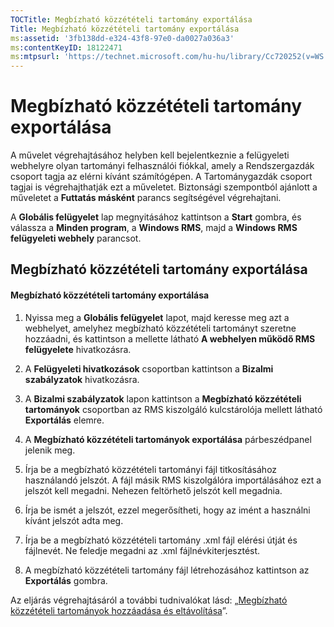 ```yaml
---
TOCTitle: Megbízható közzétételi tartomány exportálása
Title: Megbízható közzétételi tartomány exportálása
ms:assetid: '3fb138dd-e324-43f8-97e0-da0027a036a3'
ms:contentKeyID: 18122471
ms:mtpsurl: 'https://technet.microsoft.com/hu-hu/library/Cc720252(v=WS.10)'
---
```


Megbízható közzétételi tartomány exportálása
============================================

A művelet végrehajtásához helyben kell bejelentkeznie a felügyeleti webhelyre olyan tartományi felhasználói fiókkal, amely a Rendszergazdák csoport tagja az elérni kívánt számítógépen. A Tartománygazdák csoport tagjai is végrehajthatják ezt a műveletet. Biztonsági szempontból ajánlott a műveletet a **Futtatás másként** parancs segítségével végrehajtani.

A **Globális felügyelet** lap megnyitásához kattintson a **Start** gombra, és válassza a **Minden program**, a **Windows RMS**, majd a **Windows RMS felügyeleti webhely** parancsot.

Megbízható közzétételi tartomány exportálása
--------------------------------------------

#### Megbízható közzétételi tartomány exportálása

1.  Nyissa meg a **Globális felügyelet** lapot, majd keresse meg azt a webhelyet, amelyhez megbízható közzétételi tartományt szeretne hozzáadni, és kattintson a mellette látható **A webhelyen működő RMS felügyelete** hivatkozásra.

2.  A **Felügyeleti hivatkozások** csoportban kattintson a **Bizalmi szabályzatok** hivatkozásra.

3.  A **Bizalmi szabályzatok** lapon kattintson a **Megbízható közzétételi tartományok** csoportban az RMS kiszolgáló kulcstárolója mellett látható **Exportálás** elemre.

4.  A **Megbízható közzétételi tartományok exportálása** párbeszédpanel jelenik meg.

5.  Írja be a megbízható közzétételi tartományi fájl titkosításához használandó jelszót. A fájl másik RMS kiszolgálóra importálásához ezt a jelszót kell megadni. Nehezen feltörhető jelszót kell megadnia.

6.  Írja be ismét a jelszót, ezzel megerősítheti, hogy az imént a használni kívánt jelszót adta meg.

7.  Írja be a megbízható közzétételi tartomány .xml fájl elérési útját és fájlnevét. Ne feledje megadni az .xml fájlnévkiterjesztést.

8.  A megbízható közzétételi tartomány fájl létrehozásához kattintson az **Exportálás** gombra.

Az eljárás végrehajtásáról a további tudnivalókat lásd: „[Megbízható közzétételi tartományok hozzáadása és eltávolítása](https://technet.microsoft.com/d87b502d-5497-4ccd-badf-f6807d587cee)”.
